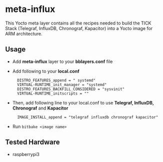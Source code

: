 # meta-influx
This Yocto meta layer contains all the recipes needed to build the TICK Stack (Telegraf, InfluxDB, Chronograf, Kapacitor) into a Yocto image for ARM architecture.

## Usage
- Add **meta-influx** layer to your **bblayers.conf** file

- Add following to your **local.conf**

        DISTRO_FEATURES_append = " systemd"
        VIRTUAL-RUNTIME_init_manager = "systemd"
        DISTRO_FEATURES_BACKFILL_CONSIDERED = "sysvinit"
        VIRTUAL-RUNTIME_initscripts = ""

- Then, add following line to your local.conf to use **Telegraf, InfluxDB, Chronograf** and **Kapacitor** 

        IMAGE_INSTALL_append = "telegraf influxdb chronograf kapacitor"

-  Run `bitbake <image name>`

## Tested Hardware
- raspberrypi3